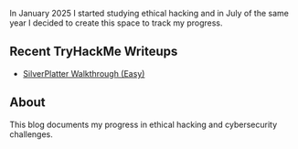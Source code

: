 In January 2025 I started studying ethical hacking and in July of the same year I decided to create this space to track my progress.

## Recent TryHackMe Writeups
- [SilverPlatter Walkthrough (Easy)](./_posts/2025-07-16-TryHackMe-SilverPlatter-Walkthrough.md)

## About
This blog documents my progress in ethical hacking and cybersecurity challenges.
